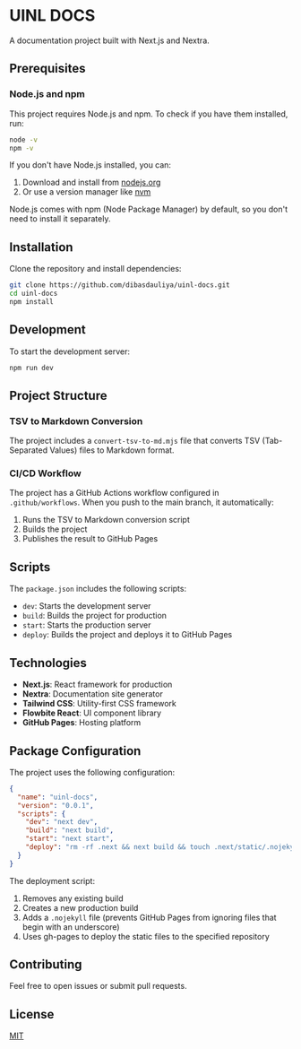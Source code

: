 # UINL DOCS

A documentation project built with Next.js and Nextra.

## Prerequisites

### Node.js and npm

This project requires Node.js and npm. To check if you have them installed, run:

```bash
node -v
npm -v
```

If you don't have Node.js installed, you can:

1. Download and install from [nodejs.org](https://nodejs.org/)
2. Or use a version manager like [nvm](https://github.com/nvm-sh/nvm)

Node.js comes with npm (Node Package Manager) by default, so you don't need to install it separately.

## Installation

Clone the repository and install dependencies:

```bash
git clone https://github.com/dibasdauliya/uinl-docs.git
cd uinl-docs
npm install
```

## Development

To start the development server:

```bash
npm run dev
```

## Project Structure

### TSV to Markdown Conversion

The project includes a `convert-tsv-to-md.mjs` file that converts TSV (Tab-Separated Values) files to Markdown format.

### CI/CD Workflow

The project has a GitHub Actions workflow configured in `.github/workflows`. When you push to the main branch, it automatically:

1. Runs the TSV to Markdown conversion script
2. Builds the project
3. Publishes the result to GitHub Pages

## Scripts

The `package.json` includes the following scripts:

- `dev`: Starts the development server
- `build`: Builds the project for production
- `start`: Starts the production server
- `deploy`: Builds the project and deploys it to GitHub Pages

## Technologies

- **Next.js**: React framework for production
- **Nextra**: Documentation site generator
- **Tailwind CSS**: Utility-first CSS framework
- **Flowbite React**: UI component library
- **GitHub Pages**: Hosting platform

## Package Configuration

The project uses the following configuration:

```json
{
  "name": "uinl-docs",
  "version": "0.0.1",
  "scripts": {
    "dev": "next dev",
    "build": "next build",
    "start": "next start",
    "deploy": "rm -rf .next && next build && touch .next/static/.nojekyll && gh-pages -d .next/static --repo https://github.com/dibasdauliya/uinl-docs.git"
  }
}
```

The deployment script:

1. Removes any existing build
2. Creates a new production build
3. Adds a `.nojekyll` file (prevents GitHub Pages from ignoring files that begin with an underscore)
4. Uses gh-pages to deploy the static files to the specified repository

## Contributing

Feel free to open issues or submit pull requests.

## License

[MIT](LICENSE)
